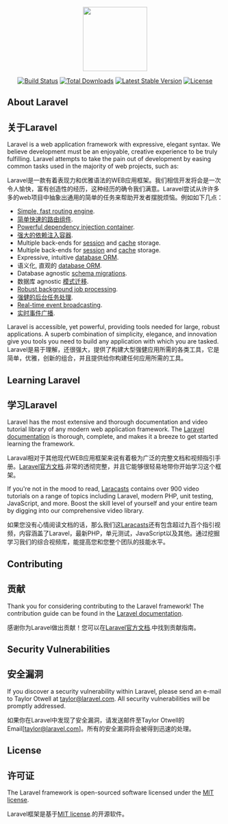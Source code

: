 <p align="center"><a href="https://laravel.com" target="_blank"><img width="150"src="https://laravel.com/laravel.png"></a></p>

<p align="center">
<a href="https://travis-ci.org/laravel/framework"><img src="https://travis-ci.org/laravel/framework.svg" alt="Build Status"></a>
<a href="https://packagist.org/packages/laravel/framework"><img src="https://poser.pugx.org/laravel/framework/d/total.svg" alt="Total Downloads"></a>
<a href="https://packagist.org/packages/laravel/framework"><img src="https://poser.pugx.org/laravel/framework/v/stable.svg" alt="Latest Stable Version"></a>
<a href="https://packagist.org/packages/laravel/framework"><img src="https://poser.pugx.org/laravel/framework/license.svg" alt="License"></a>
</p>

## About Laravel
## 关于Laravel

Laravel is a web application framework with expressive, elegant syntax. We believe development must be an enjoyable, creative experience to be truly fulfilling. Laravel attempts to take the pain out of development by easing common tasks used in the majority of web projects, such as:

Laravel是一款有着表现力和优雅语法的WEB应用框架。我们相信开发将会是一次令人愉快，富有创造性的经历，这种经历的确令我们满意。Laravel尝试从许许多多的web项目中抽象出通用的简单的任务来帮助开发者摆脱烦恼。例如如下几点：

- [Simple, fast routing engine](https://laravel.com/docs/routing).
- [简单快速的路由组件](https://laravel.com/docs/routing).
- [Powerful dependency injection container](https://laravel.com/docs/container).
- [强大的依赖注入容器](https://laravel.com/docs/container).
- Multiple back-ends for [session](https://laravel.com/docs/session) and [cache](https://laravel.com/docs/cache) storage.
- Multiple back-ends for [session](https://laravel.com/docs/session) and [cache](https://laravel.com/docs/cache) storage.
- Expressive, intuitive [database ORM](https://laravel.com/docs/eloquent).
- 语义化, 直观的 [database ORM](https://laravel.com/docs/eloquent).
- Database agnostic [schema migrations](https://laravel.com/docs/migrations).
- 数据库 agnostic [模式迁移](https://laravel.com/docs/migrations).
- [Robust background job processing](https://laravel.com/docs/queues).
- [强健的后台任务处理](https://laravel.com/docs/queues).
- [Real-time event broadcasting](https://laravel.com/docs/broadcasting).
- [实时事件广播](https://laravel.com/docs/broadcasting).

Laravel is accessible, yet powerful, providing tools needed for large, robust applications. A superb combination of simplicity, elegance, and innovation give you tools you need to build any application with which you are tasked.
Laravel是易于理解，还很强大，提供了构建大型强健应用所需的各类工具，它是简单，优雅，创新的组合，并且提供给你构建任何应用所需的工具。


## Learning Laravel
## 学习Laravel

Laravel has the most extensive and thorough documentation and video tutorial library of any modern web application framework. The [Laravel documentation](https://laravel.com/docs) is thorough, complete, and makes it a breeze to get started learning the framework.

Laraval相对于其他现代WEB应用框架来说有着极为广泛的完整文档和视频指引手册。[Laravel官方文档](https://laravel.com/docs).非常的透彻完整，并且它能够很轻易地带你开始学习这个框架。

If you're not in the mood to read, [Laracasts](https://laracasts.com) contains over 900 video tutorials on a range of topics including Laravel, modern PHP, unit testing, JavaScript, and more. Boost the skill level of yourself and your entire team by digging into our comprehensive video library.

如果您没有心情阅读文档的话，那么我们这[Laracasts](https://laracasts.com)还有包含超过九百个指引视频，内容涵盖了Laravel，最新PHP，单元测试，JavaScript以及其他。通过挖掘学习我们的综合视频库，能提高您和您整个团队的技能水平。

## Contributing
## 贡献

Thank you for considering contributing to the Laravel framework! The contribution guide can be found in the [Laravel documentation](http://laravel.com/docs/contributions).

感谢你为Laravel做出贡献！您可以在[Laravel官方文档](http://laravel.com/docs/contributions).中找到贡献指南。

## Security Vulnerabilities
## 安全漏洞

If you discover a security vulnerability within Laravel, please send an e-mail to Taylor Otwell at taylor@laravel.com. All security vulnerabilities will be promptly addressed.

如果你在Laravel中发现了安全漏洞，请发送邮件至Taylor Otwell的Email[taylor@laravel.com]。所有的安全漏洞将会被得到迅速的处理。

## License
## 许可证

The Laravel framework is open-sourced software licensed under the [MIT license](http://opensource.org/licenses/MIT).

Laravel框架是基于[MIT license](http://opensource.org/licenses/MIT).的开源软件。

